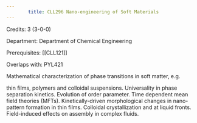 ```yaml
---
        title: CLL296 Nano-engineering of Soft Materials
---
```

Credits: 3 (3-0-0)

Department: Department of Chemical Engineering

Prerequisites: [[CLL121]]

Overlaps with: PYL421

Mathematical characterization of phase transitions in soft matter, e.g.

thin films, polymers and colloidal suspensions. Universality in phase separation kinetics. Evolution of order parameter. Time dependent mean field theories (MFTs). Kinetically-driven morphological changes in nano-pattern formation in thin films. Colloidal crystallization and at liquid fronts. Field-induced effects on assembly in complex fluids.